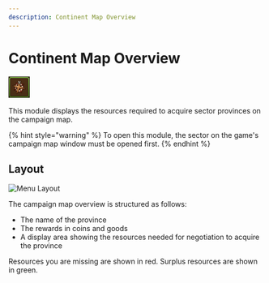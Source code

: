 ```yaml
--- 
description: Continent Map Overview 
--- 
```

# Continent Map Overview

![Icon](./.images/Icon.png)

This module displays the resources required to acquire sector provinces on the campaign map.

{% hint style="warning" %}
To open this module, the sector on the game's campaign map window must be opened first.
{% endhint %}

## Layout

![Menu Layout](./.images/structure.png)

The campaign map overview is structured as follows:

 - The name of the province
 - The rewards in coins and goods
 - A display area showing the resources needed for negotiation to acquire the province

Resources you are missing are shown in red. Surplus resources are shown in green.

